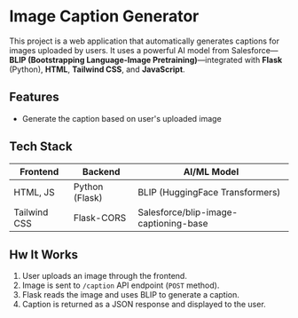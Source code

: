 # Image Caption Generator

This project is a web application that automatically generates captions for images uploaded by users. It uses a powerful AI model from Salesforce—**BLIP (Bootstrapping Language-Image Pretraining)**—integrated with **Flask** (Python), **HTML**, **Tailwind CSS**, and **JavaScript**.

## Features

- Generate the caption based on user's uploaded image

## Tech Stack

| Frontend     | Backend           | AI/ML Model       |
|--------------|-------------------|-------------------|
| HTML, JS     | Python (Flask)    | BLIP (HuggingFace Transformers) |
| Tailwind CSS | Flask-CORS        | Salesforce/blip-image-captioning-base |

## Hw It Works

1. User uploads an image through the frontend.
2. Image is sent to `/caption` API endpoint (`POST` method).
3. Flask reads the image and uses BLIP to generate a caption.
4. Caption is returned as a JSON response and displayed to the user.
